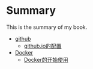 # Summary
This is the summary of my book.

* [github](gitbook/README.md)
    * [github.io的配置](gitbook/github_pages.md)
* [Docker](docker/README.md)
    * [Docker的开始使用](docker/docker_start_use.md)

